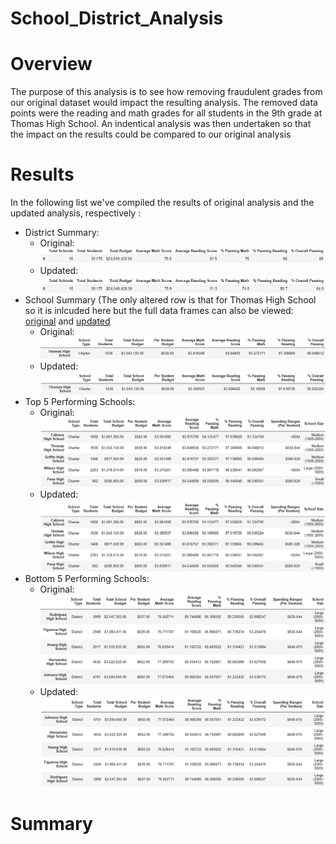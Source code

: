 # School_District_Analysis

# Overview
The purpose of this analysis is to see how removing fraudulent grades from our original dataset would impact the resulting analysis. The removed data points were the reading and math grades for all students in the 9th grade at Thomas High School. An indentical analysis was then undertaken so that the impact on the results could be compared to our original analysis

# Results
In the following list we've compiled the results of original analysis and the updated analysis, respectively :

* District Summary: 
  * Original: ![Original_Summary](./Resources/Orig_District_Summary.png)
  * Updated: ![Updated_Summary](./Resources/Refact_District_Summary.png)
* School Summary (The only altered row is that for Thomas High School so it is inlcuded here but the full data frames can also be viewed: [original](./Resources/Orig_School_Summary.png) and [updated](./Resources/Refact_School_Summary.png)
  * Original: ![Original_Schools](./Resources/Orig_School_Summary_One_Row.png)
  * Updated: ![Updated_Schools](./Resources/Refact_School_Summary_One_Row.png)
* Top 5 Performing Schools:
  * Original: ![Original_Top5](./Resources/Orig_Top_5.png)
  * Updated: ![Updated_Top5](./Resources/Refact_Top_5.png)
* Bottom 5 Performing Schools: 
  * Original: ![Original_Bottom5](./Resources/Orig_Bottom_5.png)
  * Updated: ![Updated_Bottom5](./Resources/Refact_Bottom_5.png)
# Summary
